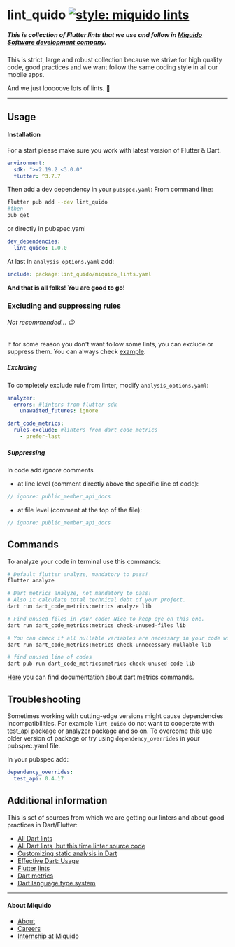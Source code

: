 <!-- 
This README describes the package. If you publish this package to pub.dev,
this README's contents appear on the landing page for your package.

For information about how to write a good package README, see the guide for
[writing package pages](https://dart.dev/guides/libraries/writing-package-pages). 

For general information about developing packages, see the Dart guide for
[creating packages](https://dart.dev/guides/libraries/create-library-packages)
and the Flutter guide for
[developing packages and plugins](https://flutter.dev/developing-packages). 
-->
# lint_quido [![style: miquido lints](https://badgen.net/badge/style/lint_quido/blue?icon=terminal)](https://github.com/miquido/lint_quido)
##### This is collection of Flutter lints that we use and follow in [Miquido Software development company](https://www.miquido.com).

This is strict, large and robust collection because we strive for high quality code, good practices and we want follow the same coding style in all our mobile apps.

And we just looooove lots of lints. :blue_heart:

---

## Usage
#### Installation
For a start please make sure you work with latest version of Flutter & Dart.
```yaml
environment:
  sdk: ">=2.19.2 <3.0.0"
  flutter: ^3.7.7
```

Then add a dev dependency in your `pubspec.yaml`:
From command line: 
```bash
flutter pub add --dev lint_quido
#then
pub get
```

or directly in pubspec.yaml

```yaml
dev_dependencies:
  lint_quido: 1.0.0
```

At last in `analysis_options.yaml` add:
```yaml
include: package:lint_quido/miquido_lints.yaml
```

**And that is all folks! You are good to go!**

### Excluding and suppressing rules
###### Not recommended... :wink:
If for some reason you don't want follow some lints, you can exclude or suppress them.
You can always check [example](/example/lib).

##### Excluding
To completely exclude rule from linter, modify `analysis_options.yaml`:
```yaml
analyzer:
  errors: #linters from flutter sdk
    unawaited_futures: ignore

dart_code_metrics:
  rules-exclude: #linters from dart_code_metrics
    - prefer-last
```

##### Suppressing
In code add _ignore_ comments
- at line level (comment directly above the specific line of code):
```dart
// ignore: public_member_api_docs
```
- at file level (comment at the top of the file):
```dart
// ignore: public_member_api_docs
```

## Commands
To analyze your code in terminal use this commands:
```sh
# Default flutter analyze, mandatory to pass!
flutter analyze

# Dart metrics analyze, not mandatory to pass!
# Also it calculate total technical debt of your project.
dart run dart_code_metrics:metrics analyze lib

# Find unused files in your code! Nice to keep eye on this one.
dart run dart_code_metrics:metrics check-unused-files lib

# You can check if all nullable variables are necessary in your code with
dart run dart_code_metrics:metrics check-unnecessary-nullable lib

# find unused line of codes
dart pub run dart_code_metrics:metrics check-unused-code lib
```

[Here](https://dartcodemetrics.dev/docs/cli/overview#available-commands) you can find documentation about dart metrics commands.

## Troubleshooting
Sometimes working with cutting-edge versions might cause dependencies incompatibilities. For example `lint_quido` do not want to cooperate with test_api package or analyzer package and so on.
To overcome this use older version of package or try using
`dependency_overrides` in your pubspec.yaml file.

In your pubspec add:
```yaml
dependency_overrides:
  test_api: 0.4.17
```

## Additional information
This is set of sources from which we are getting our linters and about good practices in Dart/Flutter:
- [All Dart lints](https://dart-lang.github.io/linter/lints/)
- [All Dart lints, but this time linter source code](https://github.com/dart-lang/linter/blob/master/example/all.yaml)
- [Customizing static analysis in Dart](https://dart.dev/guides/language/analysis-options)
- [Effective Dart: Usage](https://dart.dev/guides/language/effective-dart/usage)
- [Flutter lints](https://github.com/flutter/packages/tree/master/packages/flutter_lints)
- [Dart metrics](https://dartcodemetrics.dev/docs/rules/overview)
- [Dart language type system](https://github.com/dart-lang/language/tree/master/resources/type-system)

---
#### About Miquido
- [About](https://careers.miquido.com/about-us/)
- [Careers](https://careers.miquido.com/job-offers/)
- [Internship at Miquido](https://careers.miquido.com/students/)